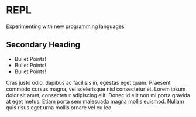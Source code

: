 # REPL

Experimenting with new programming languages



## Secondary Heading

- Bullet Points!
- Bullet Points!
- Bullet Points!

Cras justo odio, dapibus ac facilisis in, egestas eget quam. Praesent commodo cursus magna, vel scelerisque nisl consectetur et. Lorem ipsum dolor sit amet, consectetur adipiscing elit. Donec id elit non mi porta gravida at eget metus. Etiam porta sem malesuada magna mollis euismod. Nullam quis risus eget urna mollis ornare vel eu leo.
